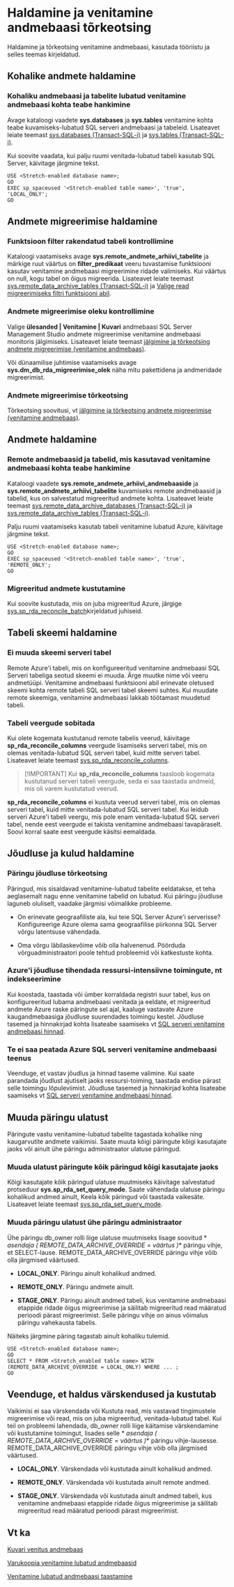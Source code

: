 <properties
    pageTitle="Haldamine ja venitamine andmebaasi tõrkeotsing | Microsoft Azure'i"
    description="Saate teada, kuidas hallata ja venitamine andmebaasi tõrkeotsing."
    services="sql-server-stretch-database"
    documentationCenter=""
    authors="douglaslMS"
    manager="jhubbard"
    editor=""/>

<tags
    ms.service="sql-server-stretch-database"
    ms.workload="data-management"
    ms.tgt_pltfrm="na"
    ms.devlang="na"
    ms.topic="article"
    ms.date="06/27/2016"
    ms.author="douglasl"/>

# <a name="manage-and-troubleshoot-stretch-database"></a>Haldamine ja venitamine andmebaasi tõrkeotsing

Haldamine ja tõrkeotsing venitamine andmebaasi, kasutada tööriistu ja selles teemas kirjeldatud.

## <a name="manage-local-data"></a>Kohalike andmete haldamine

### <a name="LocalInfo"></a>Kohaliku andmebaasi ja tabelite lubatud venitamine andmebaasi kohta teabe hankimine
Avage kataloogi vaadete **sys.databases** ja **sys.tables** venitamine kohta teabe kuvamiseks\-lubatud SQL serveri andmebaasi ja tabeleid. Lisateavet leiate teemast [sys.databases (Transact-SQL-i)](https://msdn.microsoft.com/library/ms178534.aspx) ja [sys.tables (Transact-SQL-i)](https://msdn.microsoft.com/library/ms187406.aspx).

Kui soovite vaadata, kui palju ruumi venitada\-lubatud tabeli kasutab SQL Server, käivitage järgmine tekst.

 ```tsql
USE <Stretch-enabled database name>;
GO
EXEC sp_spaceused '<Stretch-enabled table name>', 'true', 'LOCAL_ONLY';
GO
 ```
## <a name="manage-data-migration"></a>Andmete migreerimise haldamine

### <a name="check-the-filter-function-applied-to-a-table"></a>Funktsioon filter rakendatud tabeli kontrollimine
Kataloogi vaatamiseks avage **sys.remote\_andmete\_arhiivi\_tabelite** ja märkige ruut väärtus on **filter\_predikaat** veeru tuvastamise funktsiooni kasutav venitamine andmebaasi migreerimine ridade valimiseks. Kui väärtus on null, kogu tabel on õigus migreerida. Lisateavet leiate teemast [sys.remote_data_archive_tables (Transact-SQL-i)](https://msdn.microsoft.com/library/dn935003.aspx) ja [Valige read migreerimiseks filtri funktsiooni abil](sql-server-stretch-database-predicate-function.md).

### <a name="Migration"></a>Andmete migreerimise oleku kontrollimine
Valige **ülesanded | Venitamine | Kuvari** andmebaasi SQL Server Management Studio andmete migreerimise venitamine andmebaasi monitoris jälgimiseks. Lisateavet leiate teemast [jälgimine ja tõrkeotsing andmete migreerimise (venitamine andmebaas)](sql-server-stretch-database-monitor.md).

Või dünaamilise juhtimise vaatamiseks avage **sys.dm\_db\_rda\_migreerimise\_olek** näha mitu pakettidena ja andmeridade migreerimist.

### <a name="Firewall"></a>Andmete migreerimise tõrkeotsing
Tõrkeotsing soovitusi, vt [jälgimine ja tõrkeotsing andmete migreerimise (venitamine andmebaas)](sql-server-stretch-database-monitor.md).

## <a name="manage-remote-data"></a>Andmete haldamine

### <a name="RemoteInfo"></a>Remote andmebaasid ja tabelid, mis kasutavad venitamine andmebaasi kohta teabe hankimine
Kataloogi vaadete **sys.remote\_andmete\_arhiivi\_andmebaaside** ja **sys.remote\_andmete\_arhiivi\_tabelite** kuvamiseks remote andmebaasid ja tabelid, kus on salvestatud migreeritud andmete kohta. Lisateavet leiate teemast [sys.remote_data_archive_databases (Transact-SQL-i)](https://msdn.microsoft.com/library/dn934995.aspx) ja [sys.remote_data_archive_tables (Transact-SQL-i)](https://msdn.microsoft.com/library/dn935003.aspx).

Palju ruumi vaatamiseks kasutab tabeli venitamine lubatud Azure, käivitage järgmine tekst.

 ```tsql
USE <Stretch-enabled database name>;
GO
EXEC sp_spaceused '<Stretch-enabled table name>', 'true', 'REMOTE_ONLY';
GO
 ```

### <a name="delete-migrated-data"></a>Migreeritud andmete kustutamine  
Kui soovite kustutada, mis on juba migreeritud Azure, järgige [sys.sp_rda_reconcile_batch](https://msdn.microsoft.com/library/mt707768.aspx)kirjeldatud juhiseid.

## <a name="manage-table-schema"></a>Tabeli skeemi haldamine

### <a name="dont-change-the-schema-of-the-remote-table"></a>Ei muuda skeemi serveri tabel
Remote Azure'i tabeli, mis on konfigureeritud venitamine andmebaasi SQL Serveri tabeliga seotud skeemi ei muuda. Ärge muutke nime või veeru andmetüüpi. Venitamine andmebaasi funktsiooni abil erinevate oletused skeemi kohta remote tabeli SQL serveri tabel skeemi suhtes. Kui muudate remote skeemiga, venitamine andmebaasi lakkab töötamast muudetud tabeli.

### <a name="reconcile-table-columns"></a>Tabeli veergude sobitada  
Kui olete kogemata kustutanud remote tabelis veerud, käivitage **sp_rda_reconcile_columns** veergude lisamiseks serveri tabel, mis on olemas venitada\-lubatud SQL serveri tabel, kuid mitte serveri tabel. Lisateavet leiate teemast [sys.sp_rda_reconcile_columns](https://msdn.microsoft.com/library/mt707765.aspx).  

  > [!IMPORTANT] Kui **sp_rda_reconcile_columns** taasloob kogemata kustutanud serveri tabeli veergude, seda ei saa taastada andmeid, mis oli varem kustutatud veerud.

**sp_rda_reconcile_columns** ei kustuta veerud serveri tabel, mis on olemas serveri tabel, kuid mitte venitada\-lubatud SQL serveri tabel. Kui leidub serveri Azure'i tabeli veergu, mis pole enam venitada\-lubatud SQL serveri tabel, nende eest veergude ei takista venitamine andmebaasi tavapäraselt. Soovi korral saate eest veergude käsitsi eemaldada.  

## <a name="manage-performance-and-costs"></a>Jõudluse ja kulud haldamine  

### <a name="troubleshoot-query-performance"></a>Päringu jõudluse tõrkeotsing
Päringud, mis sisaldavad venitamine\-lubatud tabelite eeldatakse, et teha aeglasemalt nagu enne venitamine tabelid on lubatud. Kui päringu jõudluse laguneb oluliselt, vaadake järgmisi võimalikke probleeme.

-   On erinevate geograafiliste ala, kui teie SQL Server Azure'i serverisse? Konfigureerige Azure olema sama geograafilise piirkonna SQL Server võrgu latentsuse vähendada.

-   Oma võrgu läbilaskevõime võib olla halvenenud. Pöörduda võrguadministraatori poole tehtud probleemid või katkestuste kohta.

### <a name="increase-azure-performance-level-for-resource-intensive-operations-such-as-indexing"></a>Azure'i jõudluse tihendada ressursi\-intensiivne toimingute, nt indekseerimine
Kui koostada, taastada või ümber korraldada registri suur tabel, kus on konfigureeritud lubama andmebaasi venitada ja eeldate, et migreeritud andmete Azure raske päringute sel ajal, kaaluge vastavate Azure kaugandmebaasiga jõudluse suurendades toimingu kestel. Jõudluse tasemed ja hinnakirjad kohta lisateabe saamiseks vt [SQL serveri venitamine andmebaasi hinnad](https://azure.microsoft.com/pricing/details/sql-server-stretch-database/).

### <a name="you-cant-pause-the-sql-server-stretch-database-service-on-azure"></a>Te ei saa peatada Azure SQL serveri venitamine andmebaasi teenus  
 Veenduge, et vastav jõudlus ja hinnad taseme valimine. Kui saate parandada jõudlust ajutiselt jaoks ressursi\-toiming, taastada endise pärast selle toimingu lõpuleviimist. Jõudluse tasemed ja hinnakirjad kohta lisateabe saamiseks vt [SQL serveri venitamine andmebaasi hinnad](https://azure.microsoft.com/pricing/details/sql-server-stretch-database/).  

## <a name="change-the-scope-of-queries"></a>Muuda päringu ulatust  
 Päringute vastu venitamine\-lubatud tabelite tagastada kohalike ning kaugarvutite andmete vaikimisi. Saate muuta kõigi päringute kõigi kasutajate jaoks või ainult ühe päringu administraator ulatuse päringud.  

### <a name="change-the-scope-of-queries-for-all-queries-by-all-users"></a>Muuda ulatust päringute kõik päringud kõigi kasutajate jaoks  
 Kõigi kasutajate kõik päringud ulatuse muutmiseks käivitage salvestatud protseduur **sys.sp_rda_set_query_mode**. Saate vähendada ulatuse päringu kohalikud andmed ainult, Keela kõik päringud või taastada vaikesäte. Lisateavet leiate teemast [sys.sp_rda_set_query_mode](https://msdn.microsoft.com/library/mt703715.aspx).  

### <a name="queryHints"></a>Muuda päringu ulatust ühe päringu administraator  
 Ühe päringu db_owner rolli liige ulatuse muutmiseks lisage soovitud * *asendaja \( REMOTE_DATA_ARCHIVE_OVERRIDE = *väärtus* \)** päringu vihje, et SELECT-lause. REMOTE_DATA_ARCHIVE_OVERRIDE päringu vihje võib olla järgmised väärtused.  
 -   **LOCAL_ONLY**. Päringu ainult kohalikud andmed.  

 -   **REMOTE_ONLY**. Päringu andmete ainult.  

 -   **STAGE_ONLY**. Päringu ainult andmed tabeli, kus venitamine andmebaasi etappide ridade õigus migreerimise ja säilitab migreeritud read määratud perioodi pärast migreerimist. Selle päringu vihje on ainus võimalus päringu vahekausta tabelis.  

Näiteks järgmine päring tagastab ainult kohaliku tulemid.  

 ```tsql  
 USE <Stretch-enabled database name>;
 GO
 SELECT * FROM <Stretch_enabled table name> WITH (REMOTE_DATA_ARCHIVE_OVERRIDE = LOCAL_ONLY) WHERE ... ;
 GO
```  

## <a name="adminHints"></a>Veenduge, et haldus värskendused ja kustutab  
 Vaikimisi ei saa värskendada või Kustuta read, mis vastavad tingimustele migreerimise või read, mis on juba migreeritud, venitada\-lubatud tabel. Kui teil on probleemi lahendada, db_owner rolli liige käitamise värskendamine või kustutamine toimingut, lisades selle * *asendaja \( REMOTE_DATA_ARCHIVE_OVERRIDE = *väärtus* \)** päringu vihje-lausesse. REMOTE_DATA_ARCHIVE_OVERRIDE päringu vihje võib olla järgmised väärtused.  
 -   **LOCAL_ONLY**. Värskendada või kustutada ainult kohalikud andmed.  

 -   **REMOTE_ONLY**. Värskendada või kustutada ainult remote andmed.  

 -   **STAGE_ONLY**. Värskendada või kustutada ainult andmed tabeli, kus venitamine andmebaasi etappide ridade õigus migreerimise ja säilitab migreeritud read määratud perioodi pärast migreerimist.  

## <a name="see-also"></a>Vt ka

[Kuvari venitus andmebaas](sql-server-stretch-database-monitor.md)

[Varukoopia venitamine lubatud andmebaasid](sql-server-stretch-database-backup.md)

[Venitamine lubatud andmebaasi taastamine](sql-server-stretch-database-restore.md)
